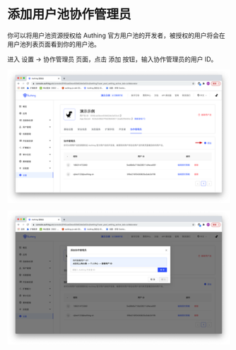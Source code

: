 # 添加用户池协作管理员

你可以将用户池资源授权给 Authing 官方用户池的开发者，被授权的用户将会在用户池列表页面看到你的用户池。

进入 设置 -> 协作管理员 页面，点击 添加 按钮，输入协作管理员的用户 ID。

![](./images/collaboration-administrator-1.png)

![](./images/collaboration-administrator-2.png)
